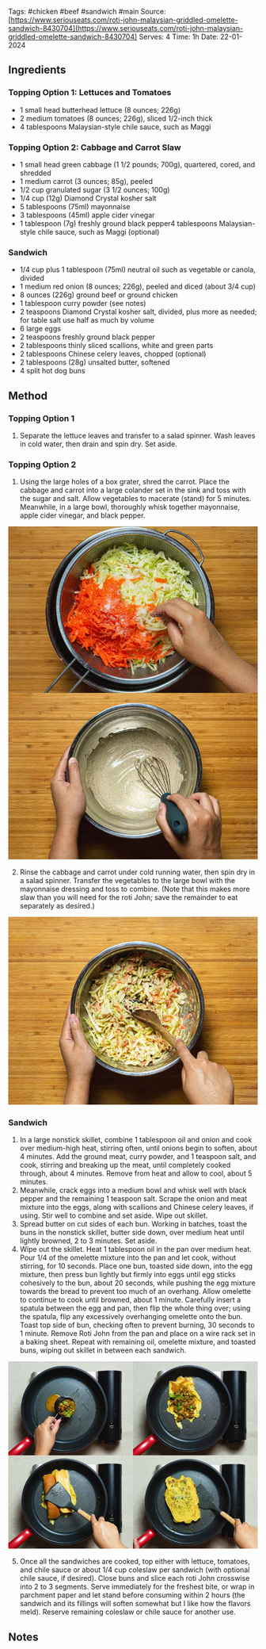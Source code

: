 Tags: #chicken #beef #sandwich #main 
Source: [https://www.seriouseats.com/roti-john-malaysian-griddled-omelette-sandwich-8430704](https://www.seriouseats.com/roti-john-malaysian-griddled-omelette-sandwich-8430704)
Serves: 4
Time: 1h
Date: 22-01-2024  

## Ingredients

### Topping Option 1: Lettuces and Tomatoes

- 1 small head butterhead lettuce (8 ounces; 226g)
- 2 medium tomatoes (8 ounces; 226g), sliced 1/2-inch thick
- 4 tablespoons Malaysian-style chile sauce, such as Maggi 

### Topping Option 2: Cabbage and Carrot Slaw

- 1 small head green cabbage (1 1/2 pounds; 700g), quartered, cored, and shredded
- 1 medium carrot (3 ounces; 85g), peeled
- 1/2 cup granulated sugar (3 1/2 ounces; 100g)
- 1/4 cup (12g) Diamond Crystal kosher salt
- 5 tablespoons (75ml) mayonnaise
- 3 tablespoons (45ml) apple cider vinegar
- 1 tablespoon (7g) freshly ground black pepper4 tablespoons Malaysian-style chile sauce, such as Maggi (optional)

### Sandwich

- 1/4 cup plus 1 tablespoon (75ml) neutral oil such as vegetable or canola, divided
- 1 medium red onion (8 ounces; 226g), peeled and diced (about 3/4 cup)
- 8 ounces (226g) ground beef or ground chicken
- 1 tablespoon curry powder (see notes)
- 2 teaspoons Diamond Crystal kosher salt, divided, plus more as needed; for table salt use half as much by volume
- 6 large eggs
- 2 teaspoons freshly ground black pepper
- 2 tablespoons thinly sliced scallions, white and green parts
- 2 tablespoons Chinese celery leaves, chopped (optional)
- 2 tablespoons (28g) unsalted butter, softened
- 4 split hot dog buns
## Method

### Topping Option 1

1. Separate the lettuce leaves and transfer to a salad spinner. Wash leaves in cold water, then drain and spin dry. Set aside.

### Topping Option 2

1. Using the large holes of a box grater, shred the carrot. Place the cabbage and carrot into a large colander set in the sink and toss with the sugar and salt. Allow vegetables to macerate (stand) for 5 minutes. Meanwhile, in a large bowl, thoroughly whisk together mayonnaise, apple cider vinegar, and black pepper.

![](../../Attachments/2aij5gp5.bmp)

2. Rinse the cabbage and carrot under cold running water, then spin dry in a salad spinner. Transfer the vegetables to the large bowl with the mayonnaise dressing and toss to combine. (Note that this makes more slaw than you will need for the roti John; save the remainder to eat separately as desired.)

![](../../Attachments/loyoiltc.bmp)

### Sandwich

1. In a large nonstick skillet, combine 1 tablespoon oil and onion and cook over medium-high heat, stirring often, until onions begin to soften, about 4 minutes. Add the ground meat, curry powder, and 1 teaspoon salt, and cook, stirring and breaking up the meat, until completely cooked through, about 4 minutes. Remove from heat and allow to cool, about 5 minutes.
2. Meanwhile, crack eggs into a medium bowl and whisk well with black pepper and the remaining 1 teaspoon salt. Scrape the onion and meat mixture into the eggs, along with scallions and Chinese celery leaves, if using. Stir well to combine and set aside. Wipe out skillet.
3. Spread butter on cut sides of each bun. Working in batches, toast the buns in the nonstick skillet, butter side down, over medium heat until lightly browned, 2 to 3 minutes. Set aside.
4. Wipe out the skillet. Heat 1 tablespoon oil in the pan over medium heat. Pour 1/4 of the omelette mixture into the pan and let cook, without stirring, for 10 seconds. Place one bun, toasted side down, into the egg mixture, then press bun lightly but firmly into eggs until egg sticks cohesively to the bun, about 20 seconds, while pushing the egg mixture towards the bread to prevent too much of an overhang. Allow omelette to continue to cook until browned, about 1 minute. Carefully insert a spatula between the egg and pan, then flip the whole thing over; using the spatula, flip any excessively overhanging omelette onto the bun. Toast top side of bun, checking often to prevent burning, 30 seconds to 1 minute. Remove Roti John from the pan and place on a wire rack set in a baking sheet. Repeat with remaining oil, omelette mixture, and toasted buns, wiping out skillet in between each sandwich.

![](../../Attachments/kiz496nx.bmp)

5. Once all the sandwiches are cooked, top either with lettuce, tomatoes, and chile sauce or about 1/4 cup coleslaw per sandwich (with optional chile sauce, if desired). Close buns and slice each roti John crosswise into 2 to 3 segments. Serve immediately for the freshest bite, or wrap in parchment paper and let stand before consuming within 2 hours (the sandwich and its fillings will soften somewhat but I like how the flavors meld). Reserve remaining coleslaw or chile sauce for another use.
## Notes